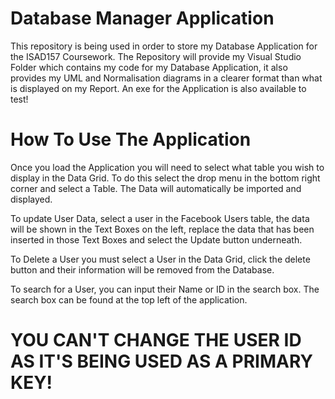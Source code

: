 # Database Manager Application
This repository is being used in order to store my Database Application for the ISAD157 Coursework. 
The Repository will provide my Visual Studio Folder which contains my code for my Database Application,
it also provides my UML and Normalisation diagrams in a clearer format than what is displayed on my Report.
An exe for the Application is also available to test!

# How To Use The Application
Once you load the Application you will need to select what table you wish to display in the Data Grid. To do this
select the drop menu in the bottom right corner and select a Table. The Data will automatically be imported and displayed.

To update User Data, select a user in the Facebook Users table, the data will be shown in the Text Boxes on the left,
replace the data that has been inserted in those Text Boxes and select the Update button underneath.

To Delete a User you must select a User in the Data Grid, click the delete button and their information will
be removed from the Database.

To search for a User, you can input their Name or ID in the search box. The search box can be found at the top
left of the application.

# YOU CAN'T CHANGE THE USER ID AS IT'S BEING USED AS A PRIMARY KEY!
